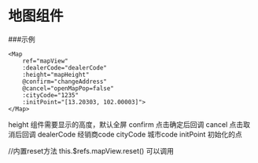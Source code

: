 # 地图组件

###示例
```
<Map
    ref="mapView"
    :dealerCode="dealerCode"
    :height="mapHeight"
    @confirm="changeAddress"
    @cancel="openMapPop=false"
    :cityCode="1235"
    :initPoint="[13.20303, 102.00003]">
</Map>
```
height  组件需要显示的高度，默认全屏
confirm 点击确定后回调
cancel 点击取消后回调
dealerCode 经销商code
cityCode 城市code
initPoint  初始化的点

//内置reset方法
this.$refs.mapView.reset()  可以调用